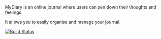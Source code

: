 MyDiary is an online journal where users can pen down their thoughts and feelings. 

It allows you to easily organise and manage your journal.


[![Build Status](https://travis-ci.org/freeCodeCamp/how-to-contribute-to-open-source.svg?branch=master)](https://travis-ci.org/freeCodeCamp/how-to-contribute-to-open-source)
